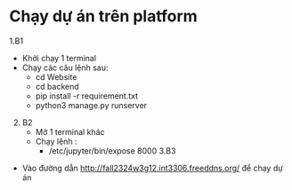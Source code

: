 # Chạy dự án trên platform

1.B1
  - Khởi chạy 1 terminal
  - Chạy các câu lệnh sau:
    + cd Website
    + cd backend
    + pip install -r requirement.txt
    + python3 manage.py runserver
2. B2 
   - Mở 1 terminal khác
   - Chạy lệnh :
     + /etc/jupyter/bin/expose 8000
3.B3 
  - Vào đường dẫn http://fall2324w3g12.int3306.freeddns.org/ để chạy dự án
